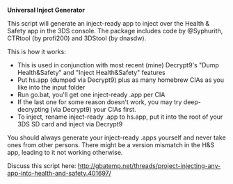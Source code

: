 **Universal Inject Generator**


This script will generate an inject-ready app to inject over the Health & Safety app in the 3DS console. The package includes code by @Syphurith, CTRtool (by profi200) and 3DStool (by dnasdw). 

This is how it works:
* This is used in conjunction with most recent (mine) Decrypt9's "Dump Health&Safety" and "Inject Health&Safety" features
* Put hs.app (dumped via Decrypt9) plus as many homebrew CIAs as you like into the input folder
* Run go.bat, you'll get one inject-ready .app per CIA
* If the last one for some reason doesn't work, you may try deep-decrypting (via Decrypt9) your CIAs first.
* To inject, rename inject-ready .app to hs.app, put it into the root of your 3DS SD card and inject via Decrypt9

You should always generate your inject-ready .apps yourself and never take ones from other persons. There might be a version mismatch in the H&S app, leading to it not working otherwise.

Discuss this script here: http://gbatemp.net/threads/project-injecting-any-app-into-health-and-safety.401697/
